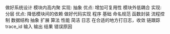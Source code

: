 做好系统设计
模块内高内聚
实现: 抽象
优点: 增加可复用性
模块外低耦合
实现: 分层
优点: 降低模块间的依赖
做好代码实现
程序
基础
命名规范
函数封装
流程控制
数据结构
抽象
扩展
算法
性能
简洁
日志
在合适的地方打日志，收敛
链跟踪trace_id
输入
输出
结果
错误原因
 